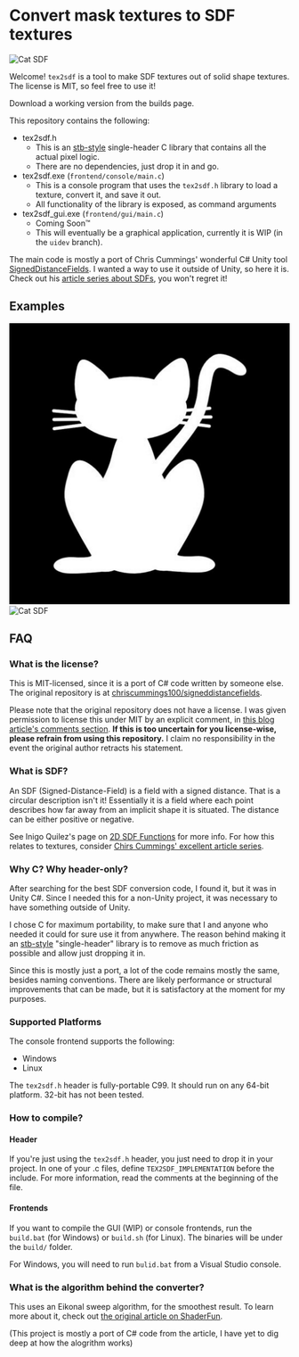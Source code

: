 # Convert mask textures to SDF textures

![Cat SDF](test_assets/cathires_sdf.tga)

Welcome! `tex2sdf` is a tool to make SDF textures out of solid shape textures.
The license is MIT, so feel free to use it!

Download a working version from the builds page.

This repository contains the following:
* tex2sdf.h
    * This is an [stb-style](https://github.com/nothings/stb) single-header C library that contains all the actual pixel logic.
    * There are no dependencies, just drop it in and go.
* tex2sdf.exe (`frontend/console/main.c`)
    * This is a console program that uses the `tex2sdf.h` library to load a texture, convert it, and save it out.
    * All functionality of the library is exposed, as command arguments
* tex2sdf_gui.exe (`frontend/gui/main.c`)
    * Coming Soon™
    * This will eventually be a graphical application, currently it is WIP (in the `uidev` branch).

The main code is mostly a port of Chris Cummings' wonderful C# Unity tool [SignedDistanceFields](github.com/chriscummings100/signeddistancefields).
I wanted a way to use it outside of Unity, so here it is.
Check out his [article series about SDFs](https://shaderfun.com/2018/03/23/signed-distance-fields-part-1-unsigned-distance-fields/), you won't regret it!

## Examples

![Cat Mask](test_assets/cathires.jpg)
![Cat SDF](test_assets/cathires_sdf.tga)

## FAQ

### What is the license?

This is MIT-licensed, since it is a port of C# code written by someone else.
The original repository is at [chriscummings100/signeddistancefields](github.com/chriscummings100/signeddistancefields).

Please note that the original repository does not have a license.
I was given permission to license this under MIT by an explicit comment, in [this blog article's comments section](https://shaderfun.com/2018/07/23/signed-distance-fields-part-8-gradients-bevels-and-noise/).
**If this is too uncertain for you license-wise, please refrain from using this repository.**
I claim no responsibility in the event the original author retracts his statement.

### What is SDF?

An SDF (Signed-Distance-Field) is a field with a signed distance.
That is a circular description isn't it!
Essentially it is a field where each point describes how far away from an implicit shape it is situated.
The distance can be either positive or negative.

See Inigo Quilez's page on [2D SDF Functions](https://iquilezles.org/articles/distfunctions2d/) for more info.
For how this relates to textures, consider [Chirs Cummings' excellent article series](https://shaderfun.com/2018/07/23/signed-distance-fields-part-8-gradients-bevels-and-noise/).

### Why C? Why header-only?

After searching for the best SDF conversion code, I found it, but it was in Unity C#.
Since I needed this for a non-Unity project, it was necessary to have something outside of Unity.

I chose C for maximum portability, to make sure that I and anyone who needed it could for sure use it from anywhere.
The reason behind making it an [stb-style](https://github.com/nothings/stb) "single-header" library is to remove as much friction as possible and allow just dropping it in.

Since this is mostly just a port, a lot of the code remains mostly the same, besides naming conventions.
There are likely performance or structural improvements that can be made, but it is satisfactory at the moment for my purposes.

### Supported Platforms

The console frontend supports the following:
* Windows
* Linux

The `tex2sdf.h` header is fully-portable C99.
It should run on any 64-bit platform. 32-bit has not been tested.

### How to compile?

#### Header

If you're just using the `tex2sdf.h` header, you just need to drop it in your project.
In one of your .c files, define `TEX2SDF_IMPLEMENTATION` before the include.
For more information, read the comments at the beginning of the file.

#### Frontends

If you want to compile the GUI (WIP) or console frontends, run the `build.bat` (for Windows) or `build.sh` (for Linux).
The binaries will be under the `build/` folder.

For Windows, you will need to run `bulid.bat` from a Visual Studio console.

### What is the algorithm behind the converter?

This uses an Eikonal sweep algorithm, for the smoothest result.
To learn more about it, check out [the original article on ShaderFun](https://shaderfun.com/2018/07/23/signed-distance-fields-part-8-gradients-bevels-and-noise/).

(This project is mostly a port of C# code from the article, I have yet to dig deep at how the alogrithm works)
